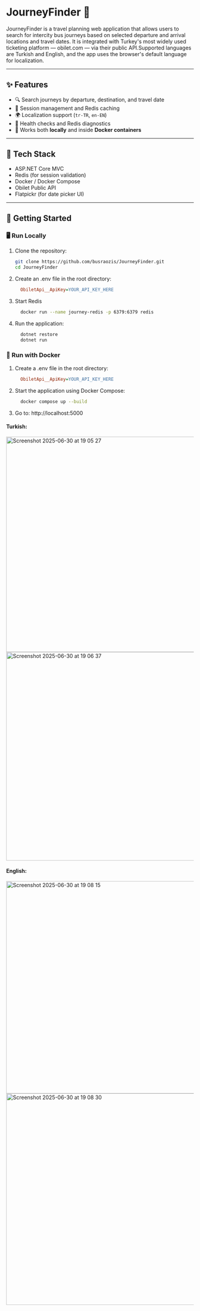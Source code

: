 # JourneyFinder 🧭

JourneyFinder is a travel planning web application that allows users to search for intercity bus journeys based on selected departure and arrival locations and travel dates. It is integrated with Turkey's most widely used ticketing platform — obilet.com — via their public API.Supported languages are Turkish and English, and the app uses the browser's default language for localization.

---

## ✨ Features

- 🔍 Search journeys by departure, destination, and travel date  
- 🔐 Session management and Redis caching  
- 🌍 Localization support (`tr-TR`, `en-EN`)  
- 🧪 Health checks and Redis diagnostics  
- 🐳 Works both **locally** and inside **Docker containers**

---

## 🧰 Tech Stack

- ASP.NET Core MVC  
- Redis (for session validation)  
- Docker / Docker Compose  
- Obilet Public API  
- Flatpickr (for date picker UI)

---

## 🚀 Getting Started

### 🖥️ Run Locally

1. Clone the repository:

   ```bash
   git clone https://github.com/busraozis/JourneyFinder.git
   cd JourneyFinder
   ```

2. Create an .env file in the root directory:

   ```ini
     ObiletApi__ApiKey=YOUR_API_KEY_HERE
   ```

3. Start Redis

   ```bash
     docker run --name journey-redis -p 6379:6379 redis
   ```

4. Run the application:

   ```bash
     dotnet restore
     dotnet run
   ```


### 🐳 Run with Docker

1. Create a .env file in the root directory:
   
   ```ini
     ObiletApi__ApiKey=YOUR_API_KEY_HERE
   ```

2. Start the application using Docker Compose:

   ```bash
     docker compose up --build
   ```

3. Go to: http://localhost:5000



 #### Turkish:


<img width="577" alt="Screenshot 2025-06-30 at 19 05 27" src="https://github.com/user-attachments/assets/ae5bc8c5-6dde-496a-8565-91636ad63f08" />

<img width="559" alt="Screenshot 2025-06-30 at 19 06 37" src="https://github.com/user-attachments/assets/4d1c9ad8-b96d-47cf-be36-090bec3422d6" />



#### English:

<img width="569" alt="Screenshot 2025-06-30 at 19 08 15" src="https://github.com/user-attachments/assets/11f611c9-144f-42fc-ae5e-0f64bf1d73a3" />

<img width="567" alt="Screenshot 2025-06-30 at 19 08 30" src="https://github.com/user-attachments/assets/27fe0c0a-c5fe-48dd-ab31-6df5ee3f13cc" />
